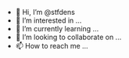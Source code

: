 - 👋 Hi, I’m @stfdens
- 👀 I’m interested in ...
- 🌱 I’m currently learning ...
- 💞️ I’m looking to collaborate on ...
- 📫 How to reach me ...

<!---
stfdens/stfdens is a ✨ special ✨ repository because its `README.md` (this file) appears on your GitHub profile.
You can click the Preview link to take a look at your changes.
--->
